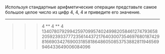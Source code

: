 Используя стандартные арифметические операции представьте самое большое целое число из цифр 4, 4, 4 и приведите его значение.
_______________

>>> 4 ** 4 ** 4
13407807929942597099574024998205846127479365820592393377723561443721764030073546976801874298166903427690031858186486050853753882811946569946433649006084096
